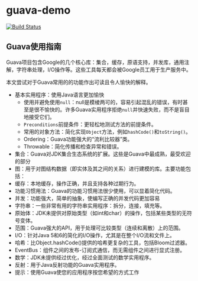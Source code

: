 # guava-demo

[![Build Status](https://travis-ci.org/GuJun1990/guava-demo.svg?branch=master)](https://travis-ci.org/GuJun1990/guava-demo)

## Guava使用指南
Guava项目包含Google的几个核心库：集合，缓存，原语支持，并发库，通用注解，字符串处理，I/O操作等。这些工具每天都会被Google员工用于生产服务中。

本文尝试对于Guava常用的的功能作出可读且令人愉快的解释。

* 基本实用程序：使用Java语言更加愉快
    * 使用并避免使用`null`：null是模棱两可的，容易引起混乱的错误，有时甚至是很不愉快的。许多Guava实用程序拒绝`null`并快速失败，而不是盲目地接受它们。
    * `Preconditions`前提条件：更轻松地测试方法的前提条件。
    * 常用的对象方法：简化实现`Object`方法，例如`hashCode()`和`toString()`。
    * Ordering：Guava功能强大的“流利比较器”类。
    * Throwable：简化传播和检查异常和错误。
* 集合：Guava对JDK集合生态系统的扩展。这些是Guava中最成熟，最受欢迎的部分
* 图：用于对图结构数据（即实体及其之间的关系）进行建模的库。主要功能包括：
* 缓存：本地缓存，操作正确，并且支持各种过期行为。
* 功能习惯用法：Guava的功能习惯用法很少使用，可以显着简化代码。
* 并发：功能强大，简单的抽象，使编写正确的并发代码更加容易
* 字符串：一些非常有用的字符串实用程序：拆分，连接，填充等。
* 原始体：JDK未提供对原始类型（如int和char）的操作，包括某些类型的无符号变体。
* 范围：Guava强大的API，用于处理可比较类型（连续和离散）上的范围。
* I/O：针对Java 5和6的简化的I/O操作，尤其是在整个I/O流和文件上。
* 哈希：比Object.hashCode()提供的哈希更复杂的工具，包括Bloom过滤器。
* EventBus：组件之间的发布-订阅式通信，而无需组件之间进行显式注册。
* 数学：JDK未提供经过优化，经过全面测试的数学实用程序。
* 反射：用于Java反射功能的Guava实用程序。
* 提示：使用Guava使您的应用程序按您希望的方式工作
